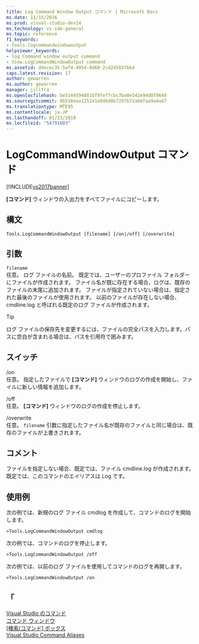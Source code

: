 ```yaml
---
title: Log Command Window Output コマンド | Microsoft Docs
ms.date: 11/15/2016
ms.prod: visual-studio-dev14
ms.technology: vs-ide-general
ms.topic: reference
f1_keywords:
- tools.logcommandwindowoutput
helpviewer_keywords:
- log Command window output command
- View.LogCommandWindowOutput command
ms.assetid: d4ecec35-5af4-4954-8d60-2cd24583fbb4
caps.latest.revision: 17
author: gewarren
ms.author: gewarren
manager: jillfra
ms.openlocfilehash: be51445940816f0feffcbc7ba0e542e94d0f0648
ms.sourcegitcommit: 8b538eea125241e9d6d8b7297b72a66faa9a4a47
ms.translationtype: MTE95
ms.contentlocale: ja-JP
ms.lasthandoff: 01/23/2019
ms.locfileid: "54791603"
---
```

# <a name="log-command-window-output-command"></a>LogCommandWindowOutput コマンド
[!INCLUDE[vs2017banner](../../includes/vs2017banner.md)]

  
**[コマンド]** ウィンドウの入出力をすべてファイルにコピーします。  
  
## <a name="syntax"></a>構文  
  
```  
Tools.LogCommandWindowOutput [filename] [/on|/off] [/overwrite]  
```  
  
## <a name="arguments"></a>引数  
 `filename`  
 任意。 ログ ファイルの名前。 既定では、ユーザーのプロファイル フォルダーにファイルが作成されます。 ファイル名が既に存在する場合、ログは、既存のファイルの末尾に追加されます。 ファイルが指定されていない場合は、指定された最後のファイルが使用されます。 以前のファイルが存在しない場合、cmdline.log と呼ばれる既定のログ ファイルが作成されます。  
  
> [!TIP]
>  ログ ファイルの保存先を変更するには、ファイルの完全パスを入力します。パスに空白が含まれる場合は、パスを引用符で囲みます。  
  
## <a name="switches"></a>スイッチ  
 /on  
 任意。 指定したファイルで **[コマンド]** ウィンドウのログの作成を開始し、ファイルに新しい情報を追加します。  
  
 /off  
 任意。 **[コマンド]** ウィンドウのログの作成を停止します。  
  
 /overwrite  
 任意。 `filename` 引数に指定したファイル名が既存のファイルと同じ場合は、既存のファイルが上書きされます。  
  
## <a name="remarks"></a>コメント  
 ファイルを指定しない場合、既定では、ファイル cmdline.log が作成されます。 既定では、このコマンドのエイリアスは Log です。  
  
## <a name="examples"></a>使用例  
 次の例では、新規のログ ファイル cmdlog を作成して、コマンドのログを開始します。  
  
```  
>Tools.LogCommandWindowOutput cmdlog  
```  
  
 次の例では、コマンドのログを停止します。  
  
```  
>Tools.LogCommandWindowOutput /off  
```  
  
 次の例では、以前のログ ファイルを使用してコマンドのログを再開します。  
  
```  
>Tools.LogCommandWindowOutput /on  
```  
  
## <a name="see-also"></a>「  
 [Visual Studio のコマンド](../../ide/reference/visual-studio-commands.md)   
 [コマンド ウィンドウ](../../ide/reference/command-window.md)   
 [[検索/コマンド] ボックス](../../ide/find-command-box.md)   
 [Visual Studio Command Aliases](../../ide/reference/visual-studio-command-aliases.md)
